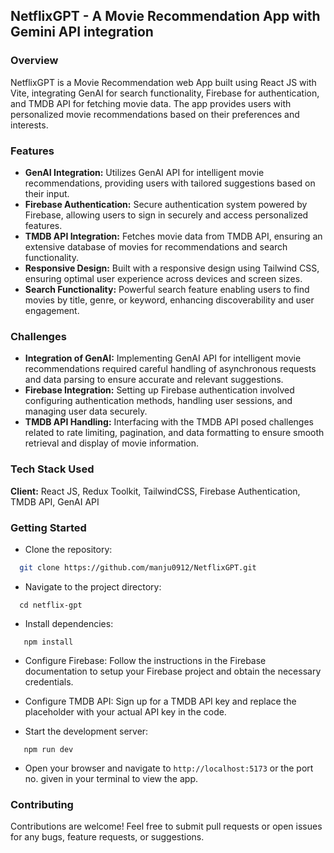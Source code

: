 
## NetflixGPT - A Movie Recommendation App with Gemini API integration

### Overview
NetflixGPT is a Movie Recommendation web App built using React JS with Vite, integrating GenAI for search functionality, Firebase for authentication, and TMDB API for fetching movie data. The app provides users with personalized movie recommendations based on their preferences and interests.

### Features

- **GenAI Integration:** Utilizes GenAI API for intelligent movie recommendations, providing users with tailored suggestions based on their input.
- **Firebase Authentication:** Secure authentication system powered by Firebase, allowing users to sign in securely and access personalized features.
- **TMDB API Integration:** Fetches movie data from TMDB API, ensuring an extensive database of movies for recommendations and search functionality.
- **Responsive Design:** Built with a responsive design using Tailwind CSS, ensuring optimal user experience across devices and screen sizes.
- **Search Functionality:** Powerful search feature enabling users to find movies by title, genre, or keyword, enhancing discoverability and user engagement.

### Challenges

- **Integration of GenAI:** Implementing GenAI API for intelligent movie recommendations required careful handling of asynchronous requests and data parsing to ensure accurate and relevant suggestions.
- **Firebase Integration:** Setting up Firebase authentication involved configuring authentication methods, handling user sessions, and managing user data securely.
- **TMDB API Handling:** Interfacing with the TMDB API posed challenges related to rate limiting, pagination, and data formatting to ensure smooth retrieval and display of movie information.


### Tech Stack Used

**Client:** React JS, Redux Toolkit, TailwindCSS, Firebase Authentication, TMDB API, GenAI API


### Getting Started

- Clone the repository:

```bash
  git clone https://github.com/manju0912/NetflixGPT.git
```
    
- Navigate to the project directory:

```
  cd netflix-gpt
```

- Install dependencies:

```
   npm install
```

- Configure Firebase: Follow the instructions in the Firebase documentation to setup your Firebase project and obtain the necessary credentials.

- Configure TMDB API: Sign up for a TMDB API key and replace the placeholder with your actual API key in the code.

- Start the development server:

```
   npm run dev
```

- Open your browser and navigate to `http://localhost:5173` or the port no. given in your terminal to view the app.


### Contributing

Contributions are welcome! Feel free to submit pull requests or open issues for any bugs, feature requests, or suggestions.